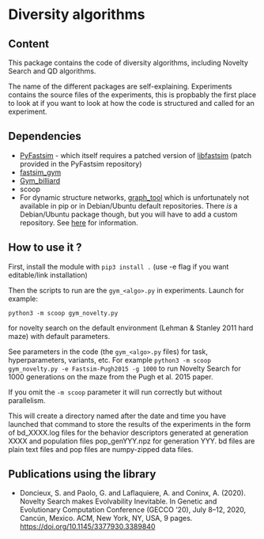 # Diversity algorithms

## Content

This package contains the code of diversity algorithms, including Novelty Search and QD algorithms.

The name of the different packages are self-explaining. Experiments contains the source files of the experiments, this is propbably the first place to look at if you want to look at how the code is structured and called for an experiment.

## Dependencies

* [PyFastsim](https://github.com/alexendy/pyfastsim) - which itself requires a patched version of [libfastsim](https://github.com/jbmouret/libfastsim) (patch provided in the PyFastsim repository)
* [fastsim_gym](https://github.com/alexendy/fastsim_gym)
* [Gym_billiard](https://github.com/GPaolo/Billiard)
* scoop
* For dynamic structure networks, [graph_tool](https://graph-tool.skewed.de/) which is unfortunately not available in pip or in Debian/Ubuntu default repositories. There *is* a Debian/Ubuntu package though, but you will have to add a custom repository. See [here](https://git.skewed.de/count0/graph-tool/wikis/installation-instructions#debian-ubuntu) for information.

## How to use it ?

First, install the module with ``pip3 install .`` (use -e flag if you want editable/link installation)

Then the scripts to run are the ``gym_<algo>.py`` in experiments. Launch for example:
```
python3 -m scoop gym_novelty.py
```
for novelty search on the default environment (Lehman & Stanley 2011 hard maze) with default parameters.

See parameters in the code (the ``gym_<algo>.py`` files) for task, hyperparameters, variants, etc. For example ``python3 -m scoop gym_novelty.py -e Fastsim-Pugh2015 -g 1000`` to run Novelty Search for 1000 generations on the maze from the Pugh et al. 2015 paper.


If you omit the ``-m scoop`` parameter it will run correctly but without parallelism.

This will create a directory named after the date and time you have launched that command to store the results of the experiments in the form of bd_XXXX.log files for the behavior descriptors generated at generation XXXX and population files pop_genYYY.npz for generation YYY. bd files are plain text files and pop files are numpy-zipped data files.

## Publications using the library

* Doncieux, S. and Paolo, G. and Laflaquiere, A. and Coninx, A. (2020). Novelty Search makes Evolvability Inevitable. In Genetic and Evolutionary Computation Conference (GECCO ’20), July 8–12, 2020, Cancún, Mexico. ACM, New York, NY, USA, 9 pages. https://doi.org/10.1145/3377930.3389840
